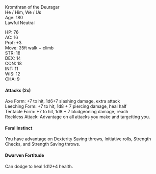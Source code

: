 Kromthran of the Deuragar \
He / Him, We / Us \
Age: 180 \
Lawful Neutral

HP: 76 \
AC: 16 \
Prof: +3 \
Move: 35ft walk + climb \
STR: 18 \
DEX: 14 \
CON: 18 \
INT: 11 \
WIS: 12 \
CHA: 9


#### Attacks (2x)
Axe Form: +7 to hit, 1d6+7 slashing damage, extra attack \
Leeching Form: +7 to hit, 1d8 + 7 piercing damage, heal half \
Tentacle Form: +7 to hit, 1d8 + 7 bludgeoning damage, reach \
Reckless Attack: Advantage on all attacks you make and targetting you. 

#### Feral Instinct
You have advantage on Dexterity Saving throws, Initiative rolls, Strength Checks, and Strength Saving throws.  

#### Dwarven Fortitude
Can dodge to heal 1d12+4 health. 
